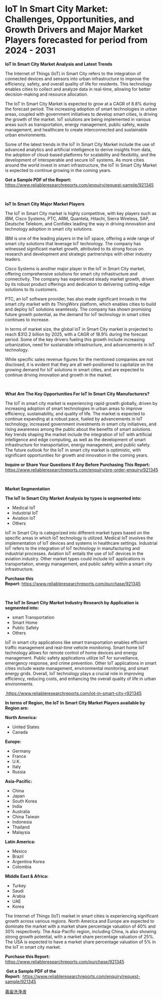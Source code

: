 <p><h1>IoT In Smart City Market: Challenges, Opportunities, and Growth Drivers and Major Market Players forecasted for period from 2024 - 2031</h1></p><p><strong>IoT In Smart City Market Analysis and Latest Trends</strong></p>
<p><p>The Internet of Things (IoT) in Smart City refers to the integration of connected devices and sensors into urban infrastructure to improve the efficiency, safety, and overall quality of life for residents. This technology enables cities to collect and analyze data in real-time, allowing for better decision-making and resource allocation.</p><p>The IoT In Smart City Market is expected to grow at a CAGR of 8.8% during the forecast period. The increasing adoption of smart technologies in urban areas, coupled with government initiatives to develop smart cities, is driving the growth of the market. IoT solutions are being implemented in various areas such as transportation, energy management, public safety, waste management, and healthcare to create interconnected and sustainable urban environments.</p><p>Some of the latest trends in the IoT In Smart City Market include the use of advanced analytics and artificial intelligence to derive insights from data, the adoption of cloud-based platforms for scalability and flexibility, and the development of interoperable and secure IoT systems. As more cities around the world invest in smart infrastructure, the IoT In Smart City Market is expected to continue growing in the coming years.</p></p>
<p><strong>Get a Sample PDF of the Report:&nbsp;</strong> <a href="https://www.reliableresearchreports.com/enquiry/request-sample/921345">https://www.reliableresearchreports.com/enquiry/request-sample/921345</a></p>
<p>&nbsp;</p>
<p><strong>IoT In Smart City Major Market Players</strong></p>
<p><p>The IoT in Smart City market is highly competitive, with key players such as IBM, Cisco Systems, PTC, ARM, Quantela, Hitachi, Sierra Wireless, SAP, Deutsche Telekom, and Confidex leading the way in driving innovation and technology adoption in smart city solutions. </p><p>IBM is one of the leading players in the IoT space, offering a wide range of smart city solutions that leverage IoT technology. The company has witnessed significant market growth, attributed to its strong focus on research and development and strategic partnerships with other industry leaders.</p><p>Cisco Systems is another major player in the IoT in Smart City market, offering comprehensive solutions for smart city infrastructure and connectivity. The company has experienced steady market growth, driven by its robust product offerings and dedication to delivering cutting-edge solutions to its customers.</p><p>PTC, an IoT software provider, has also made significant inroads in the smart city market with its ThingWorx platform, which enables cities to build and deploy IoT solutions seamlessly. The company has shown promising future growth potential, as the demand for IoT technology in smart cities continues to increase.</p><p>In terms of market size, the global IoT in Smart City market is projected to reach $312.2 billion by 2025, with a CAGR of 18.9% during the forecast period. Some of the key drivers fueling this growth include increasing urbanization, need for sustainable infrastructure, and advancements in IoT technology.</p><p>While specific sales revenue figures for the mentioned companies are not disclosed, it is evident that they are all well-positioned to capitalize on the growing demand for IoT solutions in smart cities, and are expected to continue driving innovation and growth in the market.</p></p>
<p>&nbsp;</p>
<p><strong>What Are The Key Opportunities For IoT In Smart City Manufacturers?</strong></p>
<p><p>The IoT in smart city market is experiencing rapid growth globally, driven by increasing adoption of smart technologies in urban areas to improve efficiency, sustainability, and quality of life. The market is expected to continue expanding at a robust pace, fueled by advancements in IoT technology, increased government investments in smart city initiatives, and rising awareness among the public about the benefits of smart solutions. Key trends shaping the market include the integration of IoT with artificial intelligence and edge computing, as well as the development of smart infrastructure for transportation, energy management, and public safety. The future outlook for the IoT in smart city market is optimistic, with significant opportunities for growth and innovation in the coming years.</p></p>
<p><strong>Inquire or Share Your Questions If Any Before Purchasing This Report:</strong> <a href="https://www.reliableresearchreports.com/enquiry/pre-order-enquiry/921345">https://www.reliableresearchreports.com/enquiry/pre-order-enquiry/921345</a></p>
<p>&nbsp;</p>
<p><strong>Market Segmentation</strong></p>
<p><strong>The IoT In Smart City Market Analysis by types is segmented into:</strong></p>
<p><ul><li>Medical IoT</li><li>Industrial IoT</li><li>Aviation IoT</li><li>Others</li></ul></p>
<p><p>IoT in Smart City is categorized into different market types based on the specific areas in which IoT technology is utilized. Medical IoT involves the implementation of IoT devices and systems in healthcare settings. Industrial IoT refers to the integration of IoT technology in manufacturing and industrial processes. Aviation IoT entails the use of IoT devices in the aviation industry. Other market types could include IoT applications in transportation, energy management, and public safety within a smart city infrastructure.</p></p>
<p><strong>Purchase this Report:&nbsp;</strong><a href="https://www.reliableresearchreports.com/purchase/921345">https://www.reliableresearchreports.com/purchase/921345</a></p>
<p>&nbsp;</p>
<p><strong>The IoT In Smart City Market Industry Research by Application is segmented into:</strong></p>
<p><ul><li>smart Transportation</li><li>Smart Home</li><li>Public Safety</li><li>Others</li></ul></p>
<p><p>IoT in smart city applications like smart transportation enables efficient traffic management and real-time vehicle monitoring. Smart home IoT technology allows for remote control of home devices and energy management. Public safety applications utilize IoT for surveillance, emergency response, and crime prevention. Other IoT applications in smart cities include waste management, environmental monitoring, and smart energy grids. Overall, IoT technology plays a crucial role in improving efficiency, reducing costs, and enhancing the overall quality of life in urban environments.</p></p>
<p><a href="https://www.reliableresearchreports.com/iot-in-smart-city-r921345">&nbsp;https://www.reliableresearchreports.com/iot-in-smart-city-r921345</a></p>
<p><strong>In terms of Region, the IoT In Smart City Market Players available by Region are:</strong></p>
<p>
    <p> <strong> North America: </strong>
        <ul>
            <li>United States</li>
            <li>Canada</li>
        </ul>
        </p> 
    <p> <strong> Europe: </strong>
        <ul>
            <li>Germany</li>
            <li>France</li>
            <li>U.K.</li>
            <li>Italy</li>
            <li>Russia</li>
        </ul>
        </p> 
    <p> <strong> Asia-Pacific: </strong>
        <ul>
            <li>China</li>
            <li>Japan</li>
            <li>South Korea</li>
            <li>India</li>
            <li>Australia</li>
            <li>China Taiwan</li>
            <li>Indonesia</li>
            <li>Thailand</li>
            <li>Malaysia</li>
        </ul>
        </p> 
    <p> <strong> Latin America: </strong>
        <ul>
            <li>Mexico</li>
            <li>Brazil</li>
            <li>Argentina Korea</li>
            <li>Colombia</li>
        </ul>
        </p> 
    <p> <strong> Middle East & Africa: </strong>
        <ul>
            <li>Turkey</li>
            <li>Saudi</li>
            <li>Arabia</li>
            <li>UAE</li>
            <li>Korea</li>
        </ul>
    </p>
    </p>
<p><p>The Internet of Things (IoT) market in smart cities is experiencing significant growth across various regions. North America and Europe are expected to dominate the market with a market share percentage valuation of 40% and 30% respectively. The Asia-Pacific region, including China, is also showing strong growth potential, with a market share percentage valuation of 25%. The USA is expected to have a market share percentage valuation of 5% in the IoT in smart city market.</p></p>
<p><strong>Purchase this Report: </strong><a href="https://www.reliableresearchreports.com/purchase/921345">https://www.reliableresearchreports.com/purchase/921345</a></p>
<p>&nbsp;<strong>Get a Sample PDF of the Report:&nbsp;&nbsp;</strong><a href="https://www.reliableresearchreports.com/enquiry/request-sample/921345">https://www.reliableresearchreports.com/enquiry/request-sample/921345</a></p>
<p><strong></strong></p>
<p><p><a href="https://github.com/mares423/Market-Research-Report-List-1/blob/main/442781552499.md">義歯洗浄液</a></p></p>